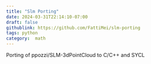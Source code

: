 ```yaml
---
title: "Slm Porting"
date: 2024-03-31T22:14:10-07:00
draft: false
githublink: https://github.com/FattiMei/slm-porting
tags: python
category:  math
---
```


 Porting of ppozzi/SLM-3dPointCloud to C/C++ and SYCL 
